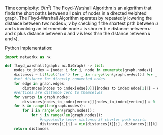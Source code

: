 Time complexity: $\Theta(n^3)$
The Floyd-Warshall Algorithm is an algorithm that finds the short paths between all pairs of nodes in a directed weighted graph. The Floyd-Warshall Algorithm operates by repeatedly lowering the distance between two nodes $u,v$ by checking if the shortest path between $u$ and $v$ involving an intermediate node $n$ is shorter (i.e distance between $u$ and $n$ plus distance between $n$ and $v$ is less than the distance between $u$ and $v$).


Python Implementation:
```python
import networkx as nx

def floyd_warshall(graph: nx.DiGraph) -> list:
    nodes_to_index = {node: i for i, node in enumerate(graph.nodes)}
    distances = [[float('inf') for _ in range(len(graph.nodes))] for _ in range(len(graph.nodes))]
    #set distance for directly connected nodes
    for edge in graph.edges:
        distances[nodes_to_index[edge[0]]][nodes_to_index[edge[1]]] = graph.edges[edge]['weight']
    #vertices are distance zero to themselves
    for vertex in graph.nodes:
        distances[nodes_to_index[vertex]][nodes_to_index[vertex]] = 0
    for k in range(len(graph.nodes)):
        for i in range(len(graph.nodes)):
            for j in range(len(graph.nodes)):
	            #repeatedly lower distance if shorter path exists
                distances[i][j] = min(distances[i][j], distances[i][k] + distances[k][j])
    return distances
```
